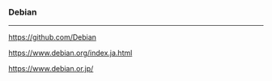 ### Debian
---
https://github.com/Debian

https://www.debian.org/index.ja.html

https://www.debian.or.jp/



```
```

```
```

```
```


